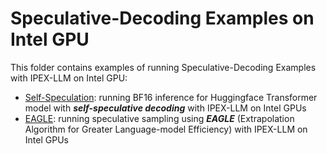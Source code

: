# Speculative-Decoding Examples on Intel GPU

This folder contains examples of running Speculative-Decoding Examples with IPEX-LLM on Intel GPU:

- [Self-Speculation](Self-Speculation): running BF16 inference for Huggingface Transformer model with ***self-speculative decoding*** with IPEX-LLM on Intel GPUs
- [EAGLE](EAGLE): running speculative sampling using ***EAGLE*** (Extrapolation Algorithm for Greater Language-model Efficiency) with IPEX-LLM on Intel GPUs
